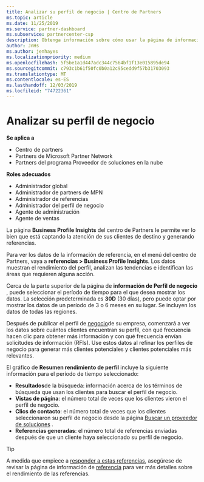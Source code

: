 ```yaml
---
title: Analizar su perfil de negocio | Centro de Partners
ms.topic: article
ms.date: 11/25/2019
ms.service: partner-dashboard
ms.subservice: partnercenter-csp
description: Obtenga información sobre cómo usar la página de información de Perfil de negocio para ver cómo está capturando la atención de sus clientes de destino y generando referencias.
author: JnHs
ms.author: jenhayes
ms.localizationpriority: medium
ms.openlocfilehash: 5f5be1a1d447adc344c7564bf1f13e015895de94
ms.sourcegitcommit: c793c1b61f50fc0b0a12c95cedd9f57b31703093
ms.translationtype: MT
ms.contentlocale: es-ES
ms.lasthandoff: 12/03/2019
ms.locfileid: "74722361"
---
```

# <a name="analyze-your-business-profile"></a>Analizar su perfil de negocio
<!-- 
https://go.microsoft.com/fwlink/?linkid=849120
-->

**Se aplica a**

- Centro de partners
- Partners de Microsoft Partner Network
- Partners del programa Proveedor de soluciones en la nube

**Roles adecuados**

- Administrador global
- Administrador de partners de MPN
- Administrador de referencias
- Administrador del perfil de negocio
- Agente de administración
- Agente de ventas

La página **Business Profile Insights** del centro de Partners le permite ver lo bien que está captando la atención de sus clientes de destino y generando referencias.

Para ver los datos de la información de referencia, en el menú del centro de Partners, vaya a **referencias > Business Profile Insights**. Los datos muestran el rendimiento del perfil, analizan las tendencias e identifican las áreas que requieren alguna acción.

Cerca de la parte superior de la página de **información de Perfil de negocio** , puede seleccionar el período de tiempo para el que desea mostrar los datos. La selección predeterminada es **30D** (30 días), pero puede optar por mostrar los datos de un período de 3 o 6 meses en su lugar. Se incluyen los datos de todas las regiones.

Después de publicar el perfil de [negocio](create-a-marketing-profile.md)de su empresa, comenzará a ver los datos sobre cuántos clientes encuentran su perfil, con qué frecuencia hacen clic para obtener más información y con qué frecuencia envían solicitudes de información (RFIs). Use estos datos al refinar los perfiles de negocio para generar más clientes potenciales y clientes potenciales más relevantes.

El gráfico de **Resumen rendimiento de perfil** incluye la siguiente información para el período de tiempo seleccionado:

- **Resultados**de la búsqueda: información acerca de los términos de búsqueda que usan los clientes para buscar el perfil de negocio.
- **Vistas de página**: el número total de veces que los clientes vieron el perfil de negocio.
- **Clics de contacto**: el número total de veces que los clientes seleccionaron su perfil de negocio desde la página [Buscar un proveedor de soluciones](https://www.microsoft.com/solution-providers/home) .
- **Referencias generadas**: el número total de referencias enviadas después de que un cliente haya seleccionado su perfil de negocio.

> [!TIP]
> A medida que empiece a [responder a estas referencias](responding-to-referrals.md), asegúrese de revisar la página de información de [referencia](referral-insights.md) para ver más detalles sobre el rendimiento de las referencias.
